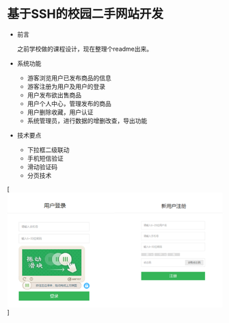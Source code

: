 # 基于SSH的校园二手网站开发
* 前言

     之前学校做的课程设计，现在整理个readme出来。
* 系统功能
    * 游客浏览用户已发布商品的信息
    * 游客注册为用户及用户的登录
    * 用户发布欲出售商品
    * 用户个人中心，管理发布的商品
    * 用户删除收藏，用户认证
    * 系统管理员，进行数据的增删改查，导出功能
* 技术要点
    * 下拉框二级联动
    * 手机短信验证
    * 滑动验证码
    * 分页技术
    
[![](/WebRoot/images/login.png "模态框登录注册")]